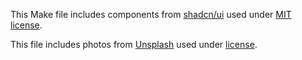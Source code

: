 This  Make file includes components from [shadcn/ui](https://ui.shadcn.com/) used under [MIT license](https://github.com/shadcn-ui/ui/blob/main/LICENSE.md).

This  file includes photos from [Unsplash](https://unsplash.com) used under [license](https://unsplash.com/license).
